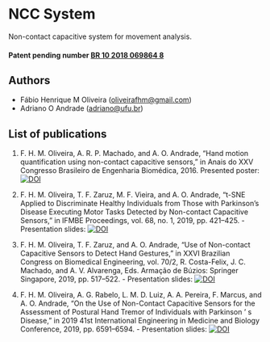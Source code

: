 # NCC System
Non-contact capacitive system for movement analysis.

#### Patent pending number [BR 10 2018 069864 8](https://gru.inpi.gov.br/pePI/servlet/PatenteServletController?Action=detail&CodPedido=1488823&SearchParameter=BR%2010%202018%20069864%208%20%20%20%20%20%20&Resumo=&Titulo=)

## Authors
* Fábio Henrique M Oliveira (oliveirafhm@gmail.com)
* Adriano O Andrade (adriano@ufu.br)

## List of publications
1. F. H. M. Oliveira, A. R. P. Machado, and A. O. Andrade, “Hand motion quantification using non-contact capacitive sensors,” in Anais do XXV Congresso Brasileiro de Engenharia Biomédica, 2016. Presented poster: [![DOI](https://zenodo.org/badge/DOI/10.5281/zenodo.3569511.svg)](https://doi.org/10.5281/zenodo.3569511)

1. F. H. M. Oliveira, T. F. Zaruz, M. F. Vieira, and A. O. Andrade, “t-SNE Applied to Discriminate Healthy Individuals from Those with Parkinson’s Disease Executing Motor Tasks Detected by Non-contact Capacitive Sensors,” in IFMBE Proceedings, vol. 68, no. 1, 2019, pp. 421–425. - Presentation slides: [![DOI](https://zenodo.org/badge/DOI/10.5281/zenodo.3541736.svg)](https://doi.org/10.5281/zenodo.3541736)

1. F. H. M. Oliveira, T. F. Zaruz, and A. O. Andrade, “Use of Non-contact Capacitive Sensors to Detect Hand Gestures,” in XXVI Brazilian Congress on Biomedical Engineering, vol. 70/2, R. Costa-Felix, J. C. Machado, and A. V. Alvarenga, Eds. Armação de Búzios: Springer Singapore, 2019, pp. 517–522. - Presentation slides: [![DOI](https://zenodo.org/badge/DOI/10.5281/zenodo.3541792.svg)](https://doi.org/10.5281/zenodo.3541792)

1. F. H. M. Oliveira, A. G. Rabelo, L. M. D. Luiz, A. A. Pereira, F. Marcus, and A. O. Andrade, “On the Use of Non-Contact Capacitive Sensors for the Assessment of Postural Hand Tremor of Individuals with Parkinson ’ s Disease,” in 2019 41st International Engineering in Medicine and Biology Conference, 2019, pp. 6591–6594. - Presentation slides: [![DOI](https://zenodo.org/badge/DOI/10.5281/zenodo.3510207.svg)](https://doi.org/10.5281/zenodo.3510207)
